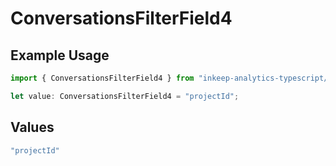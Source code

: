 # ConversationsFilterField4

## Example Usage

```typescript
import { ConversationsFilterField4 } from "inkeep-analytics-typescript/models/components";

let value: ConversationsFilterField4 = "projectId";
```

## Values

```typescript
"projectId"
```